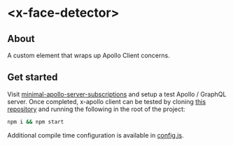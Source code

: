 # \<x-face-detector>

## About

A custom element that wraps up Apollo Client concerns.

## Get started

Visit <a href="https://github.com/kherrick/minimal-apollo-server-subscriptions">minimal-apollo-server-subscriptions</a> and setup a test Apollo / GraphQL server. Once completed, x-apollo client can be tested by cloning <a href="https://github.com/kherrick/x-face-detector">this repository</a> and running the following in the root of the project:

```bash
npm i && npm start
```

Additional compile time configuration is available in <a href="config.js">config.js</a>.
